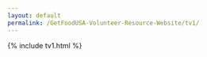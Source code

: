 ```yaml
---
layout: default
permalink: /GetFoodUSA-Volunteer-Resource-Website/tv1/
---
```


{% include tv1.html %}
